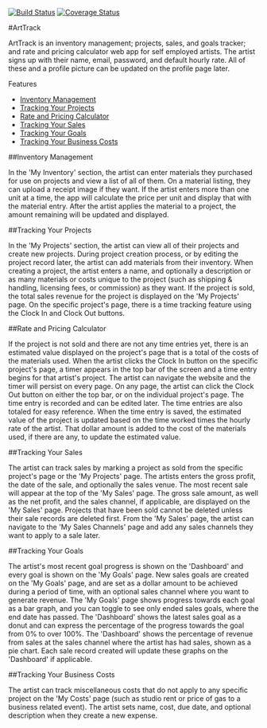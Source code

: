 [![Build Status](https://travis-ci.org/arttrackd/arttrackd.svg?branch=master)](https://travis-ci.org/arttrackd/arttrackd)
[![Coverage Status](https://coveralls.io/repos/arttrackd/arttrackd/badge.svg?branch=master&service=github)](https://coveralls.io/github/arttrackd/arttrackd?branch=master)

#ArtTrack

ArtTrack is an inventory management; projects, sales, and goals tracker; and rate and pricing calculator web app for self employed artists. The artist signs up with their name, email, password, and default hourly rate. All of these and a profile picture can be updated on the profile page later.

Features
+ [Inventory Management](#inventory-management)
+ [Tracking Your Projects](#tracking-your-projects)
+ [Rate and Pricing Calculator](#rate-and-pricing-calculator)
+ [Tracking Your Sales](#tracking-your-sales)
+ [Tracking Your Goals](#tracking-your-goals)
+ [Tracking Your Business Costs](#tracking-your-business-costs)

##<a id="inventory-management">Inventory Management</a>

In the 'My Inventory' section, the artist can enter materials they purchased for use on projects and view a list of all of them. On a material listing, they can upload a receipt image if they want. If the artist enters more than one unit at a time, the app will calculate the price per unit and display that with the material entry. After the artist applies the material to a project, the amount remaining will be updated and displayed.

##<a id="tracking-your-projects">Tracking Your Projects</a>

In the 'My Projects' section, the artist can view all of their projects and create new projects. During project creation process, or by editing the project record later, the artist can add materials from their inventory. When creating a project, the artist enters a name, and optionally a description or as many materials or costs unique to the project (such as shipping & handling, licensing fees, or commission) as they want. If the project is sold, the total sales revenue for the project is displayed on the 'My Projects' page. On the specific project's page, there is a time tracking feature using the Clock In and Clock Out buttons.

##<a id="rate-and-pricing-calculator">Rate and Pricing Calculator</a>

If the project is not sold and there are not any time entries yet, there is an estimated value displayed on the project's page that is a total of the costs of the materials used. When the artist clicks the Clock In button on the specific project's page, a timer appears in the top bar of the screen and a time entry begins for that artist's project. The artist can navigate the website and the timer will persist on every page. On any page, the artist can click the Clock Out button on either the top bar, or on the individual project's page. The time entry is recorded and can be edited later. The time entries are also totaled for easy reference. When the time entry is saved, the estimated value of the project is updated based on the time worked times the hourly rate of the artist. That dollar amount is added to the cost of the materials used, if there are any, to update the estimated value. 

##<a id="tracking-your-sales">Tracking Your Sales</a>

The artist can track sales by marking a project as sold from the specific project's page or the 'My Projects' page. The artists enters the gross profit, the date of the sale, and optionally the sales venue. The most recent sale will appear at the top of the 'My Sales' page. The gross sale amount, as well as the net profit, and the sales channel, if applicable, are displayed on the 'My Sales' page. Projects that have been sold cannot be deleted unless their sale records are deleted first. From the 'My Sales' page, the artist can navigate to the 'My Sales Channels' page and add any sales channels they want to apply to a sale later.

##<a id="tracking-your-goals">Tracking Your Goals</a>

The artist's most recent goal progress is shown on the 'Dashboard' and every goal is shown on the 'My Goals' page. New sales goals are created on the 'My Goals' page, and are set as a dollar amount to be achieved during a period of time, with an optional sales channel where you want to generate revenue. The 'My Goals' page shows progress towards each goal as a bar graph, and you can toggle to see only ended sales goals, where the end date has passed. The 'Dashboard' shows the latest sales goal as a donut and can express the percentage of the progress towards the goal from 0% to over 100%. The 'Dashboard' shows the percentage of revenue from sales at the sales channel where the artist has had sales, shown as a pie chart. Each sale record created will update these graphs on the 'Dashboard' if applicable.

##<a id="tracking-your-business-costs">Tracking Your Business Costs</a>

The artist can track miscellaneous costs that do not apply to any specific project on the 'My Costs' page (such as studio rent or price of gas to a business related event). The artist sets name, cost, due date, and optional description when they create a new expense.
